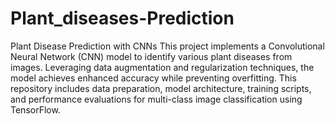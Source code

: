 # Plant_diseases-Prediction
 Plant Disease Prediction with CNNs  This project implements a Convolutional Neural Network (CNN) model to identify various plant diseases from images. Leveraging data augmentation and regularization techniques, the model achieves enhanced accuracy while preventing overfitting. This repository includes data preparation, model architecture, training scripts, and performance evaluations for multi-class image classification using TensorFlow.
